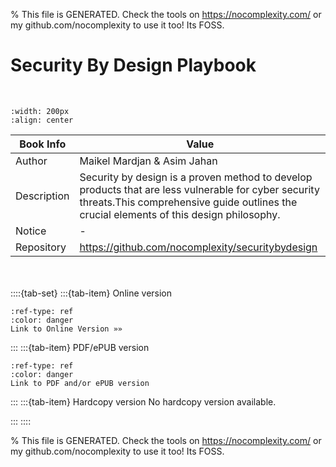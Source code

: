 
% This file is GENERATED. Check the tools on https://nocomplexity.com/ or my github.com/nocomplexity to use it too! Its FOSS. 

# Security By Design Playbook


<br />

```{image} https://public-files.gumroad.com/ha76nvcomuab1peha7wunxu4cxru 
:width: 200px 
:align: center 
```
| Book Info | Value |
| --- | --- |
| Author | Maikel Mardjan & Asim Jahan |
| Description | Security by design is a proven method to develop products that are less vulnerable for cyber security threats.This comprehensive guide outlines the crucial elements of this design philosophy. |
| Notice |  -  |
| Repository | https://github.com/nocomplexity/securitybydesign |

<br /><br />
::::{tab-set} 
:::{tab-item} Online version 

```{button-link} https://nocomplexity.com/documents/securitybydesign/intro.html 
:ref-type: ref 
:color: danger 
Link to Online Version »»
```


:::
:::{tab-item} PDF/ePUB version 

```{button-link} https://nocomplexity.gumroad.com/l/securitybydesign 
:ref-type: ref 
:color: danger 
Link to PDF and/or ePUB version
```


:::
:::{tab-item} Hardcopy version
No hardcopy version available.

:::
::::


% This file is GENERATED. Check the tools on https://nocomplexity.com/ or my github.com/nocomplexity to use it too! Its FOSS. 

